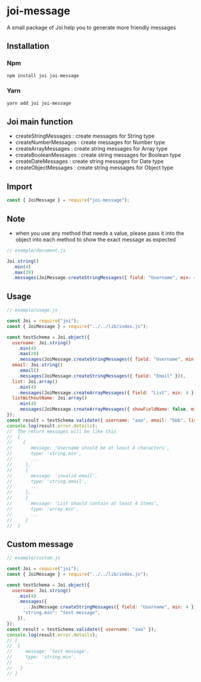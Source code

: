# joi-message

A small package of Joi help you to generate more friendly messages

## Installation

### Npm

```sh
npm install joi joi-message
```

### Yarn

```sh
yarn add joi joi-message
```

## Joi main function

- createStringMessages : create messages for String type
- createNumberMessages : create messages for Number type
- createArrayMessages : create string messages for Array type
- createBooleanMessages : create string messages for Boolean type
- createDateMessages : create string messages for Date type
- createObjectMessages : create string messages for Object type

## Import

```js
const { JoiMessage } = require("joi-message");
```

## Note

- when you use any method that needs a value, please pass it into the object into each method to show the exact message as expected

```js
// example/document.js

Joi.string()
  .min(4)
  .max(20)
  .messages(JoiMessage.createStringMessages({ field: "Username", min: 4, max: 20 }));
```

## Usage

```js
// example/usage.js

const Joi = require("joi");
const { JoiMessage } = require("../../lib/index.js");

const testSchema = Joi.object({
  username: Joi.string()
    .min(4)
    .max(20)
    .messages(JoiMessage.createStringMessages({ field: "Username", min: 4, max: 20 })),
  email: Joi.string()
    .email()
    .messages(JoiMessage.createStringMessages({ field: "Email" })),
  list: Joi.array()
    .min(4)
    .messages(JoiMessage.createArrayMessages({ field: "List", min: 4 })),
  listWithoutName: Joi.array()
    .min(4)
    .messages(JoiMessage.createArrayMessages({ showFieldName: false, min: 4 })),
});
const result = testSchema.validate({ username: "aaa", email: "bbb", list: [1, 2, 3] }, { abortEarly: false });
console.log(result.error.details);
//  The return messages will be like this
//  [
//    {
//       message: 'Username should be at least 4 characters',
//       type: 'string.min',
//       ...
//     },
//     {
//       message: 'invalid email',
//       type: 'string.email',
//       ...
//     },
//     {
//       message: 'List should contain at least 4 items',
//       type: 'array.min',
//       ...
//     }
//  ]
```

## Custom message

```js
// example/custom.js

const Joi = require("joi");
const { JoiMessage } = require("../../lib/index.js");

const testSchema = Joi.object({
  username: Joi.string()
    .min(4)
    .messages({
      ...JoiMessage.createStringMessages({ field: "Username", min: 4 }),
      "string.min": "test message",
    }),
});
const result = testSchema.validate({ username: "aaa" });
console.log(result.error.details);
// [
//  {
//     message: 'test message',
//     type: 'string.min',
//     ...
//   }
// ]
```
